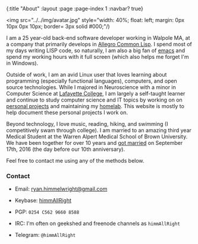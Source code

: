 {:title "About"
 :layout :page
 :page-index 1
 :navbar? true}

<img src="../../img/avatar.jpg" style="width: 40%; float: left; margin: 0px 10px 0px 10px; border= 3px solid #000;"/)

I am a 25 year-old back-end software developer working in Walpole MA, at a company that primarily develops in [Allegro Common Lisp](http://franz.com/products/allegro-common-lisp/). I spend most of my days writing LISP code, so naturally, I am also a big fan of [emacs](https://www.gnu.org/software/emacs/) and spend my working hours with it full screen (which also helps me forget I'm in Windows). 

Outside of work, I am an avid Linux user that loves learning about
programming (especially functional languages), computers, and open source technologies. While I majored in Neuroscience with a minor in Computer Science at [Lafayette College](https://www.lafayette.edu/), I am largely a self-taught learner and continue to study computer science and IT topics by working on on [personal projects](https://github.com/himmAllRight?tab=repositories) and maintaining my [homelab](http://ryan.himmelwright.net/pages/homelab/). This website is mostly to help document these personal projects I work on.

Beyond technology, I love music, reading, hiking, and swimming (I competitively swam through college). I am married to an amazing third year Medical Student at the Warren Alpert Medical School of Brown University. We have been together for over 10 years and [got married](http://wedding.himmelwright.net) on September 17th, 2016 (the day before our 10th anniversary).

Feel free to contact me using any of the methods below.


### Contact
- Email: [ryan.himmelwright@gmail.com](mailto:ryan.himmelwright@gmail.com)

- Keybase: [himmAllRight](https://keybase.io/himmallright)

* PGP: `0254 C562 9660 8588`

* IRC: I'm often on geekshed and freenode channels as `himmAllRight`

* Telegram: `@himmAllRight`
 
